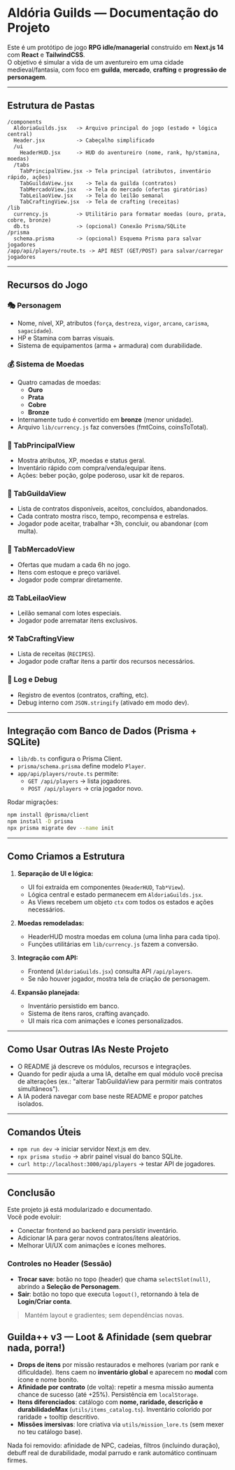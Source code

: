 
# Aldória Guilds — Documentação do Projeto

Este é um protótipo de jogo **RPG idle/managerial** construído em **Next.js 14** com **React** e **TailwindCSS**.  
O objetivo é simular a vida de um aventureiro em uma cidade medieval/fantasia, com foco em **guilda**, **mercado**, **crafting** e **progressão de personagem**.

---

## Estrutura de Pastas

```
/components
  AldoriaGuilds.jsx   -> Arquivo principal do jogo (estado + lógica central)
  Header.jsx          -> Cabeçalho simplificado
  /ui
    HeaderHUD.jsx     -> HUD do aventureiro (nome, rank, hp/stamina, moedas)
  /tabs
    TabPrincipalView.jsx -> Tela principal (atributos, inventário rápido, ações)
    TabGuildaView.jsx    -> Tela da guilda (contratos)
    TabMercadoView.jsx   -> Tela do mercado (ofertas giratórias)
    TabLeilaoView.jsx    -> Tela do leilão semanal
    TabCraftingView.jsx  -> Tela de crafting (receitas)
/lib
  currency.js         -> Utilitário para formatar moedas (ouro, prata, cobre, bronze)
  db.ts               -> (opcional) Conexão Prisma/SQLite
/prisma
  schema.prisma       -> (opcional) Esquema Prisma para salvar jogadores
/app/api/players/route.ts -> API REST (GET/POST) para salvar/carregar jogadores
```

---

## Recursos do Jogo

### 🎭 Personagem
- Nome, nível, XP, atributos (`força`, `destreza`, `vigor`, `arcano`, `carisma`, `sagacidade`).
- HP e Stamina com barras visuais.
- Sistema de equipamentos (arma + armadura) com durabilidade.

### 💰 Sistema de Moedas
- Quatro camadas de moedas:
  - **Ouro**
  - **Prata**
  - **Cobre**
  - **Bronze**
- Internamente tudo é convertido em **bronze** (menor unidade).  
- Arquivo `lib/currency.js` faz conversões (fmtCoins, coinsToTotal).

### 🏹 TabPrincipalView
- Mostra atributos, XP, moedas e status geral.
- Inventário rápido com compra/venda/equipar itens.
- Ações: beber poção, golpe poderoso, usar kit de reparos.

### 📜 TabGuildaView
- Lista de contratos disponíveis, aceitos, concluídos, abandonados.
- Cada contrato mostra risco, tempo, recompensa e estrelas.
- Jogador pode aceitar, trabalhar +3h, concluir, ou abandonar (com multa).

### 🛒 TabMercadoView
- Ofertas que mudam a cada 6h no jogo.
- Itens com estoque e preço variável.
- Jogador pode comprar diretamente.

### ⚖️ TabLeilaoView
- Leilão semanal com lotes especiais.
- Jogador pode arrematar itens exclusivos.

### ⚒️ TabCraftingView
- Lista de receitas (`RECIPES`).
- Jogador pode craftar itens a partir dos recursos necessários.

### 🧾 Log e Debug
- Registro de eventos (contratos, crafting, etc).
- Debug interno com `JSON.stringify` (ativado em modo dev).

---

## Integração com Banco de Dados (Prisma + SQLite)

- `lib/db.ts` configura o Prisma Client.
- `prisma/schema.prisma` define modelo `Player`.
- `app/api/players/route.ts` permite:
  - `GET /api/players` → lista jogadores.
  - `POST /api/players` → cria jogador novo.

Rodar migrações:
```bash
npm install @prisma/client
npm install -D prisma
npx prisma migrate dev --name init
```

---

## Como Criamos a Estrutura

1. **Separação de UI e lógica:**
   - UI foi extraída em componentes (`HeaderHUD`, `Tab*View`).
   - Lógica central e estado permanecem em `AldoriaGuilds.jsx`.
   - As Views recebem um objeto `ctx` com todos os estados e ações necessários.

2. **Moedas remodeladas:**
   - HeaderHUD mostra moedas em coluna (uma linha para cada tipo).
   - Funções utilitárias em `lib/currency.js` fazem a conversão.

3. **Integração com API:**
   - Frontend (`AldoriaGuilds.jsx`) consulta API `/api/players`.
   - Se não houver jogador, mostra tela de criação de personagem.

4. **Expansão planejada:**
   - Inventário persistido em banco.
   - Sistema de itens raros, crafting avançado.
   - UI mais rica com animações e ícones personalizados.

---

## Como Usar Outras IAs Neste Projeto

- O README já descreve os módulos, recursos e integrações.
- Quando for pedir ajuda a uma IA, detalhe em qual módulo você precisa de alterações (ex.: "alterar TabGuildaView para permitir mais contratos simultâneos").
- A IA poderá navegar com base neste README e propor patches isolados.

---

## Comandos Úteis

- `npm run dev` → iniciar servidor Next.js em dev.
- `npx prisma studio` → abrir painel visual do banco SQLite.
- `curl http://localhost:3000/api/players` → testar API de jogadores.

---

## Conclusão

Este projeto já está modularizado e documentado.  
Você pode evoluir:
- Conectar frontend ao backend para persistir inventário.
- Adicionar IA para gerar novos contratos/itens aleatórios.
- Melhorar UI/UX com animações e ícones melhores.


### Controles no Header (Sessão)
- **Trocar save**: botão no topo (header) que chama `selectSlot(null)`, abrindo a **Seleção de Personagem**.
- **Sair**: botão no topo que executa `logout()`, retornando à tela de **Login/Criar conta**.
> Mantém layout e gradientes; sem dependências novas.

## Guilda++ v3 — Loot & Afinidade (sem quebrar nada, porra!)

- **Drops de itens** por missão restaurados e melhores (variam por rank e dificuldade). Itens caem no **inventário global** e aparecem no **modal** com ícone e nome bonito.
- **Afinidade por contrato** (de volta): repetir a mesma missão aumenta chance de sucesso (até +25%). Persistência em `localStorage`.
- **Itens diferenciados**: catálogo com **nome, raridade, descrição e durabilidadeMax** (`utils/items_catalog.ts`). Inventário colorido por raridade + tooltip descritivo.
- **Missões imersivas**: lore criativa via `utils/mission_lore.ts` (sem mexer no teu catálogo base).

Nada foi removido: afinidade de NPC, cadeias, filtros (incluindo duração), debuff real de durabilidade, modal parrudo e rank automático continuam firmes.

